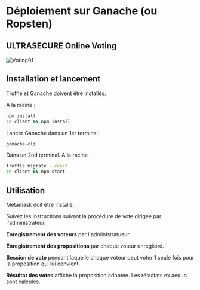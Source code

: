 # Déploiement sur Ganache (ou Ropsten)

## ULTRASECURE Online Voting
![Voting01](https://user-images.githubusercontent.com/52157260/165035890-b74fef1b-ca10-42f2-a10e-58e95f3708b7.png)


## Installation et lancement

Truffle et Ganache doivent être installés.

A la racine :

```bash
npm install
cd client && npm install
```
Lancer Ganache dans un 1er terminal :

```bash
ganache-cli
```
Dans un 2nd terminal. A la racine :

```bash
truffle migrate --reset
cd client && npm start
```

## Utilisation
Metamask doit être installé.

Suivez les instructions suivant la procédure de vote dirigée par l'administrateur.

**Enregistrement des voteurs** par l'administratueur.

**Enregistrement des propositions** par chaque voteur enregistré.

**Session de vote** pendant laquelle chaque voteur peut voter 1 seule fois pour la proposition qui lui convient.

**Résultat des votes** affiche la proposition adoptée. Les résultats ex aequo sont calculés.
